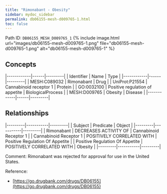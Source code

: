 ```yaml
---
title: "Rimonabant - Obesity"
sidebar: mydoc_sidebar
permalink: db06155-mesh-d009765-1.html
toc: false 
---
```



Path ID: `DB06155_MESH_D009765_1`
{% include image.html url="images/db06155-mesh-d009765-1.png" file="db06155-mesh-d009765-1.png" alt="db06155-mesh-d009765-1" %}

## Concepts

|------------|------|---------|
| Identifier | Name | Type    |
|------------|------|---------|
| MESH:C089032 | Rimonabant | Drug |
| UniProt:P21554 | Cannabinoid receptor 1 | Protein |
| GO:0032100 | Positive regulation of appetite | BiologicalProcess |
| MESH:D009765 | Obesity | Disease |
|------------|------|---------|

## Relationships

|---------|-----------|---------|
| Subject | Predicate | Object  |
|---------|-----------|---------|
| Rimonabant | DECREASES ACTIVITY OF | Cannabinoid Receptor 1 |
| Cannabinoid Receptor 1 | POSITIVELY CORRELATED WITH | Positive Regulation Of Appetite |
| Positive Regulation Of Appetite | POSITIVELY CORRELATED WITH | Obesity |
|---------|-----------|---------|

Comment: Rimonabant was rejected for approval for use in the United States.

Reference: 
  - [https://go.drugbank.com/drugs/DB06155](https://go.drugbank.com/drugs/DB06155)
